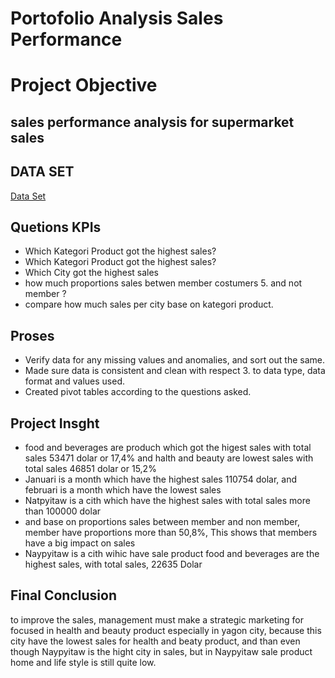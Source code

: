 # Portofolio Analysis Sales Performance

# Project Objective
## sales performance analysis for supermarket sales
## DATA SET
<a href="https://github.com/hasanuddin95/protofolio/blob/main/supermarket_sales.csv">Data Set<a/>
## Quetions KPIs

- Which Kategori Product got the highest sales?
- Which Kategori Product got the highest sales?
- Which City got the highest sales
- how much proportions sales betwen member costumers 5. and not member ?
- compare how much sales per city base on kategori product.

## Proses
- Verify data for any missing values and anomalies, and sort out the same.
- Made sure data is consistent and clean with respect 3. to data type, data format and values used.
- Created pivot tables according to the questions asked.

## Project Insght
- food and beverages are produch which got the higest sales with total sales 53471 dolar or 17,4% and halth and beauty are lowest sales with total sales 46851 dolar or 15,2%
- Januari is a month which have the highest sales 110754 dolar, and februari is a month which have the lowest sales
- Natpyitaw is a cith which have the highest sales with total sales more than 100000 dolar
- and base on proportions sales between member and non member, member have proportions more than 50,8%, This shows that members have a big impact on sales
- Naypyitaw is a cith wihic have sale product food and beverages are the highest sales, with total sales, 22635 Dolar

## Final Conclusion
to improve the sales, management must make a strategic marketing for focused in health and beauty product especially in yagon city, because this city have the lowest sales for health and beaty product, and than even though Naypyitaw is the hight city in sales, but in Naypyitaw sale product home and life style is still quite low.
